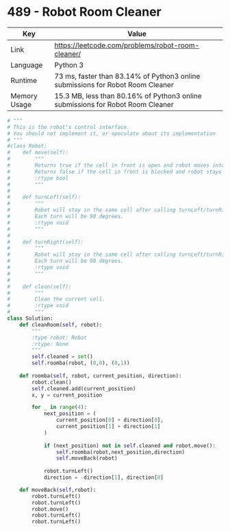 # 489 - Robot Room Cleaner

| Key | Value |
| --- | ----- |
| Link | https://leetcode.com/problems/robot-room-cleaner/
| Language | Python 3
| Runtime | 73 ms, faster than 83.14% of Python3 online submissions for Robot Room Cleaner
| Memory Usage | 15.3 MB, less than 80.16% of Python3 online submissions for Robot Room Cleaner

```python
# """
# This is the robot's control interface.
# You should not implement it, or speculate about its implementation
# """
#class Robot:
#    def move(self):
#        """
#        Returns true if the cell in front is open and robot moves into the cell.
#        Returns false if the cell in front is blocked and robot stays in the current cell.
#        :rtype bool
#        """
#
#    def turnLeft(self):
#        """
#        Robot will stay in the same cell after calling turnLeft/turnRight.
#        Each turn will be 90 degrees.
#        :rtype void
#        """
#
#    def turnRight(self):
#        """
#        Robot will stay in the same cell after calling turnLeft/turnRight.
#        Each turn will be 90 degrees.
#        :rtype void
#        """
#
#    def clean(self):
#        """
#        Clean the current cell.
#        :rtype void
#        """
class Solution:
    def cleanRoom(self, robot):
        """
        :type robot: Robot
        :rtype: None
        """
        self.cleaned = set()
        self.roomba(robot, (0,0), (0,1))
        
    def roomba(self, robot, current_position, direction):
        robot.clean()
        self.cleaned.add(current_position)
        x, y = current_position

        for _ in range(4):
            next_position = (
                current_position[0] + direction[0],
                current_position[1] + direction[1]
            )
        
            if (next_position) not in self.cleaned and robot.move():
                self.roomba(robot,next_position,direction)
                self.moveBack(robot)
                
            robot.turnLeft()
            direction = -direction[1], direction[0]

    def moveBack(self,robot):
        robot.turnLeft()
        robot.turnLeft()
        robot.move()
        robot.turnLeft()
        robot.turnLeft()
```
